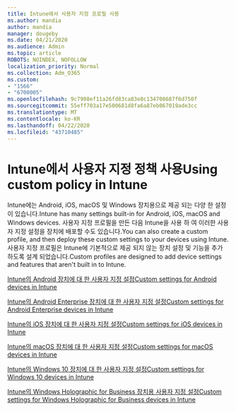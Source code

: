```yaml
---
title: Intune에서 사용자 지정 프로필 사용
ms.author: mandia
author: mandia
manager: dougeby
ms.date: 04/21/2020
ms.audience: Admin
ms.topic: article
ROBOTS: NOINDEX, NOFOLLOW
localization_priority: Normal
ms.collection: Adm_O365
ms.custom:
- "1566"
- "6700005"
ms.openlocfilehash: 9c7908ef11a26fd83ca83e8c134708687f6d750f
ms.sourcegitcommit: 55eff703a17e500681d8fa6a87eb067019ade3cc
ms.translationtype: MT
ms.contentlocale: ko-KR
ms.lasthandoff: 04/22/2020
ms.locfileid: "43710485"
---
```

# <a name="using-custom-policy-in-intune"></a><span data-ttu-id="08ec6-102">Intune에서 사용자 지정 정책 사용</span><span class="sxs-lookup"><span data-stu-id="08ec6-102">Using custom policy in Intune</span></span>

<span data-ttu-id="08ec6-103">Intune에는 Android, iOS, macOS 및 Windows 장치용으로 제공 되는 다양 한 설정이 있습니다.</span><span class="sxs-lookup"><span data-stu-id="08ec6-103">Intune has many settings built-in for Android, iOS, macOS and Windows devices.</span></span> <span data-ttu-id="08ec6-104">사용자 지정 프로필을 만든 다음 Intune을 사용 하 여 이러한 사용자 지정 설정을 장치에 배포할 수도 있습니다.</span><span class="sxs-lookup"><span data-stu-id="08ec6-104">You can also create a custom profile, and then deploy these custom settings to your devices using Intune.</span></span> <span data-ttu-id="08ec6-105">사용자 지정 프로필은 Intune에 기본적으로 제공 되지 않는 장치 설정 및 기능을 추가 하도록 설계 되었습니다.</span><span class="sxs-lookup"><span data-stu-id="08ec6-105">Custom profiles are designed to add device settings and features that aren't built in to Intune.</span></span>

[<span data-ttu-id="08ec6-106">Intune의 Android 장치에 대 한 사용자 지정 설정</span><span class="sxs-lookup"><span data-stu-id="08ec6-106">Custom settings for Android devices in Intune</span></span>](https://docs.microsoft.com/intune/custom-settings-android)

[<span data-ttu-id="08ec6-107">Intune의 Android Enterprise 장치에 대 한 사용자 지정 설정</span><span class="sxs-lookup"><span data-stu-id="08ec6-107">Custom settings for Android Enterprise devices in Intune</span></span>](https://docs.microsoft.com/intune/custom-settings-android-for-work)

[<span data-ttu-id="08ec6-108">Intune의 iOS 장치에 대 한 사용자 지정 설정</span><span class="sxs-lookup"><span data-stu-id="08ec6-108">Custom settings for iOS devices in Intune</span></span>](https://docs.microsoft.com/intune/custom-settings-ios)

[<span data-ttu-id="08ec6-109">Intune의 macOS 장치에 대 한 사용자 지정 설정</span><span class="sxs-lookup"><span data-stu-id="08ec6-109">Custom settings for macOS devices in Intune</span></span>](https://docs.microsoft.com/intune/custom-settings-macos)

[<span data-ttu-id="08ec6-110">Intune의 Windows 10 장치에 대 한 사용자 지정 설정</span><span class="sxs-lookup"><span data-stu-id="08ec6-110">Custom settings for Windows 10 devices in Intune</span></span>](https://docs.microsoft.com/intune/custom-settings-windows-10)

[<span data-ttu-id="08ec6-111">Intune의 Windows Holographic for Business 장치용 사용자 지정 설정</span><span class="sxs-lookup"><span data-stu-id="08ec6-111">Custom settings for Windows Holographic for Business devices in Intune</span></span>](https://docs.microsoft.com/intune/custom-settings-windows-holographic)